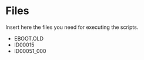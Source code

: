 # Files

Insert here the files you need for executing the scripts. 
- EBOOT.OLD
- ID00015
- ID00051_000